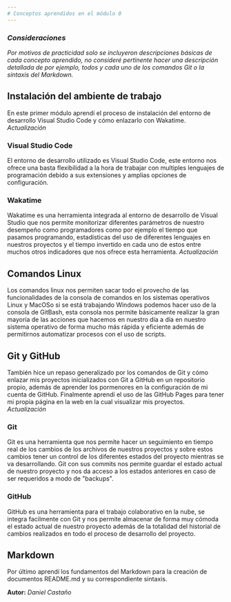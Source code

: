 ```yaml
---
# Conceptos aprendidos en el módulo 0
---
```

### *Consideraciones*
*Por motivos de practicidad solo se incluyeron descripciones básicas de cada concepto aprendido, no consideré pertinente hacer una
descripción detallada de por ejemplo, todos y cada uno de los comandos Git o la sintaxis del Markdown.* 
## Instalación del ambiente de trabajo
En este primer módulo aprendí el proceso de instalación del entorno de desarrollo Visual Studio Code y cómo enlazarlo con Wakatime.
*Actualización*
### Visual Studio Code
El entorno de desarrollo utilizado es Visual Studio Code, este entorno nos ofrece una basta flexibilidad a la hora de trabajar con
multiples lenguajes de programación debido a sus extensiones y amplias opciones de configuración.
### Wakatime
Wakatime es una herramienta integrada al entorno de desarrollo de Visual Studio que nos permite monitorizar diferentes parámetros de
nuestro desempeño como programadores como por ejemplo el tiempo que pasamos programando, estadísticas del uso de diferentes lenguajes
en nuestros proyectos y el tiempo invertido en cada uno de estos entre muchos otros indicadores que nos ofrece esta herramienta.
*Actualización*
## Comandos Linux
Los comandos linux nos permiten sacar todo el provecho de las funcionalidades de la consola de comandos en los sistemas operativos
Linux y MacOSo si se está trabajando Windows podemos hacer uso de la consola de GitBash, esta consola nos permite básicamente
realizar la gran mayoría de las acciones que hacemos en nuestro día a día en nuestro sistema operativo de forma mucho más rápida y
eficiente además de permitirnos automatizar procesos con el uso de scripts.
## Git y GitHub
También hice un repaso generalizado por los comandos de Git y cómo enlazar mis proyectos inicializados con Git a GitHub en un
repositorio propio, además de aprender los pormenores en la configuración de mi cuenta de GitHub. Finalmente aprendí el uso de las
GitHub Pages para tener mi propia página en la web en la cual visualizar mis proyectos.
*Actualización*
### Git
Git es una herramienta que nos permite hacer un seguimiento en tiempo real de los cambios de los archivos de nuestros proyectos y sobre
estos cambios tener un control de los diferentes estados del proyecto mientras se va desarrollando. Git con sus commits nos permite
guardar el estado actual de nuestro proyecto y nos da acceso a los estados anteriores en caso de ser requeridos a modo de "backups".
### GitHub
GitHub es una herramienta para el trabajo colaborativo en la nube, se integra facilmente con Git y nos permite almacenar de forma muy
cómoda el estado actual de nuestro proyecto además de la totalidad del historial de cambios realizados en todo el proceso de desarrollo
del proyecto.
## Markdown
Por último aprendí los fundamentos del Markdown para la creación de documentos README.md y su correspondiente sintaxis.


**Autor:** *Daniel Castaño*

